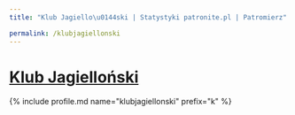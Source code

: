 ```yaml
---
title: "Klub Jagiello\u0144ski | Statystyki patronite.pl | Patromierz"

permalink: /klubjagiellonski
---
```


# [Klub Jagielloński](https://patronite.pl/klubjagiellonski)

{% include profile.md name="klubjagiellonski" prefix="k" %}
